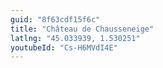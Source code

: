 ```yaml
---
guid: "8f63cdf15f6c"
title: "Château de Chausseneige"
latlng: "45.033939, 1.530251"
youtubeId: "Cs-H6MVdI4E" 
---
```

